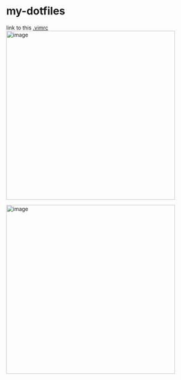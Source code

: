 # my-dotfiles

link to this [.vimrc](https://github.com/Priyanshu-1012/my-dotfiles/blob/main/wsl-vimrc/.vimrc) <br>
<img width="450" alt="image" src="https://github.com/Priyanshu-1012/my-dotfiles/assets/39450902/390bf326-638f-4cce-b7db-528014683232">

<img width="450" alt="image" src="https://github.com/Priyanshu-1012/my-dotfiles/assets/39450902/c71750b2-3bac-4a05-9473-4081dcbbbee1">


